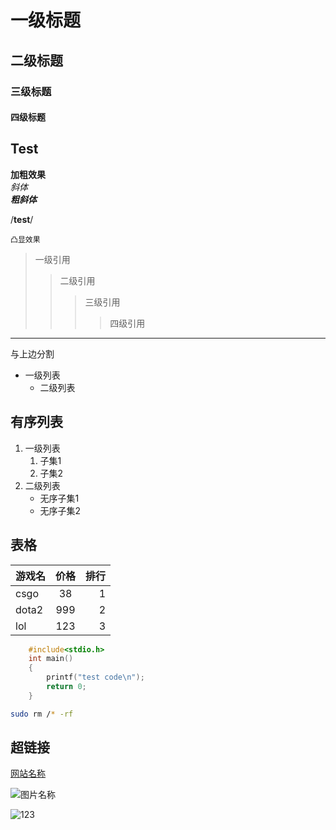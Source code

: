 # 一级标题
## 二级标题
### 三级标题
#### 四级标题

## Test

**加粗效果**<br>
*斜体*<br>
***粗斜体***

/**test**/

`凸显效果`

> 一级引用
>> 二级引用
>>> 三级引用
>>>> 四级引用
---
与上边分割

* 一级列表
   * 二级列表

## 有序列表

1. 一级列表
   1. 子集1
   2. 子集2
2. 二级列表
	* 无序子集1
	* 无序子集2

## 表格

游戏名|价格|排行
--|:--:|--:
csgo|38|1
dota2|999|2
lol|123|3

```c
	#include<stdio.h>
	int main()
	{
		printf("test code\n");
		return 0;
	}
```

```bash
sudo rm /* -rf
```
## 超链接
[网站名称](www.baidu.com "悬停提示")

![图片名称](https://www.wikihow.com/images/thumb/2/21/Get-the-URL-for-Pictures-Step-5-Version-3.jpg/v4-728px-Get-the-URL-for-Pictures-Step-5-Version-3.jpg.web "悬停描述")

![123](https://gimg2.baidu.com/image_search/src=http%3A%2F%2Fimg2020.cnblogs.com%2Fblog%2F1898410%2F202005%2F1898410-20200513093053032-1753230086.png&refer=http%3A%2F%2Fimg2020.cnblogs.com&app=2002&size=f9999,10000&q=a80&n=0&g=0n&fmt=jpeg?sec=1649507536&t=71e6ef963a7386e14403a481a1a594fa "123")

